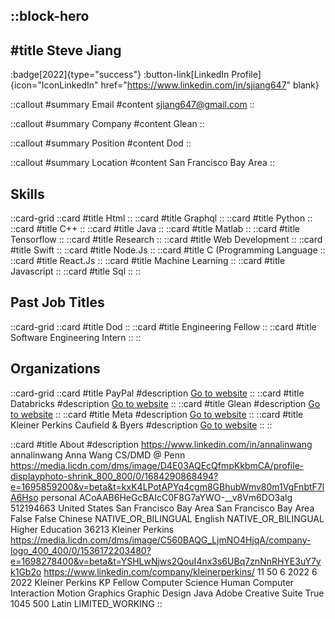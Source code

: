 ::block-hero
---
#title
Steve Jiang
---

:badge[2022]{type="success"}
:button-link[LinkedIn Profile]{icon="IconLinkedIn" href="https://www.linkedin.com/in/sjiang647" blank}

::callout
#summary
Email
#content
sjiang647@gmail.com
::

::callout
#summary
Company
#content
Glean
::

::callout
#summary
Position
#content
Dod
::

::callout
#summary
Location
#content
San Francisco Bay Area
::

## Skills
::card-grid
::card
#title
Html
::
::card
#title
Graphql
::
::card
#title
Python
::
::card
#title
C++
::
::card
#title
Java
::
::card
#title
Matlab
::
::card
#title
Tensorflow
::
::card
#title
Research
::
::card
#title
Web Development
::
::card
#title
Swift
::
::card
#title
Node.Js
::
::card
#title
C (Programming Language
::
::card
#title
React.Js
::
::card
#title
Machine Learning
::
::card
#title
Javascript
::
::card
#title
Sql
::
::

## Past Job Titles
::card-grid
::card
#title
Dod
::
::card
#title
Engineering Fellow
::
::card
#title
Software Engineering Intern
::
::

## Organizations
::card-grid
::card
#title
PayPal
#description
[Go to website](paypal.com)
::
::card
#title
Databricks
#description
[Go to website](databricks.com)
::
::card
#title
Glean
#description
[Go to website](glean.com)
::
::card
#title
Meta
#description
[Go to website](meta.com)
::
::card
#title
Kleiner Perkins Caufield & Byers
#description
[Go to website](kpcb.com)
::
::

::card
#title
About
#description
https://www.linkedin.com/in/annalinwang annalinwang Anna Wang CS/DMD @ Penn https://media.licdn.com/dms/image/D4E03AQEcQfmpKkbmCA/profile-displayphoto-shrink_800_800/0/1684290868494?e=1695859200&v=beta&t=kxK4LPotAPYq4cgm8GBhubWmv80m1VgFnbtF7lA6Hso personal ACoAAB6HeGcBAIcC0F8G7aYWO-__v8Vm6DO3alg 512194663 United States San Francisco Bay Area San Francisco Bay Area False False Chinese NATIVE_OR_BILINGUAL English NATIVE_OR_BILINGUAL Higher Education 36213 Kleiner Perkins https://media.licdn.com/dms/image/C560BAQG_LjmNO4HjqA/company-logo_400_400/0/1536172203480?e=1698278400&v=beta&t=YSHLwNjws2QouI4nx3s6UBq7znNnRHYE3uY7yk1Gb2o https://www.linkedin.com/company/kleinerperkins/ 11 50 6 2022 6 2022 Kleiner Perkins KP Fellow Computer Science Human Computer Interaction Motion Graphics Graphic Design Java Adobe Creative Suite True 1045 500 Latin LIMITED_WORKING
::
